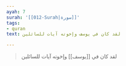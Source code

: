 ```yaml
---
ayah: 7
surah: '[[012-Surah|سورة]]'
tags:
- quran
text: لقد كان في يوسف وإخوته آيات للسائلين

---
```

> لقد كان في [[يوسف]] وإخوته آيات للسائلين
